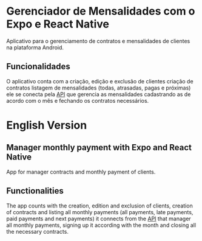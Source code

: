 # Gerenciador de Mensalidades com o Expo e React Native
Aplicativo para o gerenciamento de contratos e mensalidades de clientes na plataforma Android.

## Funcionalidades
O aplicativo conta com a criação, edição e exclusão de clientes
criação de contratos
listagem de mensalidades (todas, atrasadas, pagas e próximas)
ele se conecta pela [API](https://github.com/aspen646/rous-manager-backend/) que gerencia as mensalidades cadastrando as de acordo com
o mês e fechando os contratos necessários.

# English Version
## Manager monthly payment with Expo and React Native
App for manager contracts and monthly payment of clients.

## Functionalities
The app counts with the creation, edition and exclusion of clients,
creation of contracts and listing all monthly payments (all payments, late payments, paid payments and next payments)
it connects from the [API](https://github.com/aspen646/rous-manager-backend/) that manager all monthly payments, signing up it according
with the month and closing all the necessary contracts.
